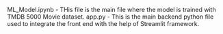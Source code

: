 ML_Model.ipynb - THis file is the main file where the model is trained with TMDB 5000 Movie dataset.
app.py - This is the main backend python file used to integrate the front end with the help of Streamlit framework.

